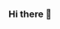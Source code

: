 ### Hi there 👋

<!--
**emihhorn/emihhorn** is a ✨ _special_ ✨ repository because its `README.md` (this file) appears on your GitHub profile.

https://camo.githubusercontent.com/74376910ac618c4629674b2d77a1d3a2b7d2979d548a43e2578d184d9c3810f7/68747470733a2f2f6b6f6d617265762e636f6d2f67687076632f3f757365726e616d653d796173696e6d6f67756c746179266c6162656c3d50726f66696c65253230766965777326636f6c6f723d306537356236267374796c653d666c6174



<a href="https://www.buymeacoffee.com/emihhorn" target="_blank"><img src="https://cdn.buymeacoffee.com/buttons/default-violet.png" alt="Buy Me A Coffee" height="41" width="174"></a>

